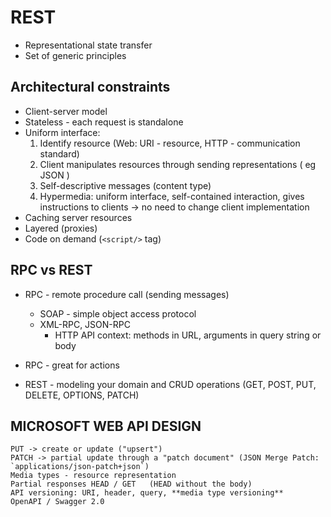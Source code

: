 # REST 

* Representational state transfer
* Set of generic principles

## Architectural constraints

* Client-server model
* Stateless - each request is standalone
* Uniform interface:
    1) Identify resource (Web: URI - resource, HTTP - communication standard)
    2) Client manipulates resources through sending representations ( eg JSON )
    3) Self-descriptive messages (content type)
    4) Hypermedia:
        uniform interface, self-contained interaction,
        gives instructions to clients -> no need to change client implementation
* Caching server resources
* Layered (proxies)
* Code on demand (`<script/>` tag)

## RPC vs REST

* RPC - remote procedure call (sending messages)
    * SOAP - simple object access protocol
    * XML-RPC, JSON-RPC
        * HTTP API context: methods in URL, arguments in query string or body

* RPC - great for actions
* REST - modeling your domain and CRUD operations (GET, POST, PUT, DELETE, OPTIONS, PATCH)


## MICROSOFT WEB API DESIGN

```
PUT -> create or update ("upsert")
PATCH -> partial update through a "patch document" (JSON Merge Patch: `applications/json-patch+json`)
Media types - resource representation
Partial responses HEAD / GET   (HEAD without the body)
API versioning: URI, header, query, **media type versioning**
OpenAPI / Swagger 2.0
```

